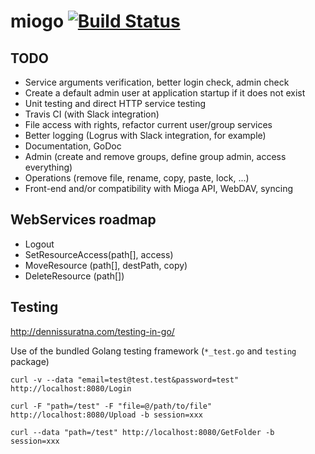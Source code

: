 # miogo [![Build Status](https://travis-ci.org/efournival/miogo.svg?branch=master)](https://travis-ci.org/efournival/miogo)

## TODO
* Service arguments verification, better login check, admin check
* Create a default admin user at application startup if it does not exist
* Unit testing and direct HTTP service testing
* Travis CI (with Slack integration)
* File access with rights, refactor current user/group services
* Better logging (Logrus with Slack integration, for example)
* Documentation, GoDoc
* Admin (create and remove groups, define group admin, access everything)
* Operations (remove file, rename, copy, paste, lock, ...)
* Front-end and/or compatibility with Mioga API, WebDAV, syncing

## WebServices roadmap
* Logout
* SetResourceAccess(path[], access)
* MoveResource (path[], destPath, copy)
* DeleteResource (path[])

## Testing
http://dennissuratna.com/testing-in-go/

Use of the bundled Golang testing framework (`*_test.go` and `testing` package)

```
curl -v --data "email=test@test.test&password=test" http://localhost:8080/Login
```
```
curl -F "path=/test" -F "file=@/path/to/file" http://localhost:8080/Upload -b session=xxx
```
```
curl --data "path=/test" http://localhost:8080/GetFolder -b session=xxx
```
